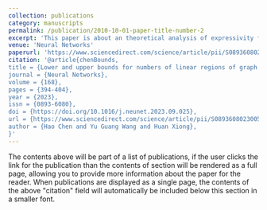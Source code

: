 ```yaml
---
collection: publications
category: manuscripts
permalink: /publication/2010-10-01-paper-title-number-2
excerpt: 'This paper is about an theoretical analysis of expressivity for graph convolutional networks.'
venue: 'Neural Networks'
paperurl: 'https://www.sciencedirect.com/science/article/pii/S0893608023005191'
citation: '@article{chenBounds,
title = {Lower and upper bounds for numbers of linear regions of graph convolutional networks},
journal = {Neural Networks},
volume = {168},
pages = {394-404},
year = {2023},
issn = {0893-6080},
doi = {https://doi.org/10.1016/j.neunet.2023.09.025},
url = {https://www.sciencedirect.com/science/article/pii/S0893608023005191},
author = {Hao Chen and Yu Guang Wang and Huan Xiong},
}'
---
```


The contents above will be part of a list of publications, if the user clicks the link for the publication than the contents of section will be rendered as a full page, allowing you to provide more information about the paper for the reader. When publications are displayed as a single page, the contents of the above "citation" field will automatically be included below this section in a smaller font.
